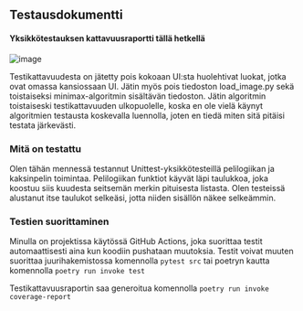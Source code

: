 ## Testausdokumentti

#### Yksikkötestauksen kattavuusraportti tällä hetkellä
![image](https://user-images.githubusercontent.com/101889891/229354727-a633396a-36af-4355-bbd1-1d7a8e581c4b.png)

Testikattavuudesta on jätetty pois kokoaan UI:sta huolehtivat luokat, jotka ovat omassa kansiossaan UI.
Jätin myös pois tiedoston load_image.py sekä toistaiseksi minimax-algoritmin sisältävän tiedoston. Jätin algoritmin
toistaiseski testikattavuuden ulkopuolelle, koska en ole vielä käynyt algoritmien testausta koskevalla
luennolla, joten en tiedä miten sitä pitäisi testata järkevästi.

### Mitä on testattu
Olen tähän mennessä testannut Unittest-yksikkötesteillä pelilogiikan ja kaksinpelin toimintaa.
Pelilogiikan funktiot käyvät läpi taulukkoa, joka koostuu siis kuudesta seitsemän merkin pituisesta listasta.
Olen testeissä alustanut itse taulukot selkeäsi, jotta niiden sisällön näkee selkeämmin. 


### Testien suorittaminen
Minulla on projektissa käytössä GitHub Actions, joka suorittaa testit automaattisesti aina kun koodiin pushataan
muutoksia. Testit voivat muuten suorittaa juurihakemistossa komennolla ```pytest src``` tai poetryn kautta komennolla ```poetry run invoke test```

Testikattavuusraportin saa generoitua komennolla ```poetry run invoke coverage-report```
